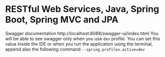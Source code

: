 # RESTful Web Services, Java, Spring Boot, Spring MVC and JPA

Swagger documentation http://localhost:8088/swagger-ui/index.html 
You will be able to see swagger only when you use `dev` profile. You can set this value inside the IDE 
or when you run the application using the terminal, append also the following command `--spring.profiles.active=dev`